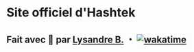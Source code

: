 # Site officiel d'Hashtek

## Fait avec 💜 par [Lysandre B.](https://github.com/Shuvlyy) ・ [![wakatime](https://wakatime.com/badge/user/2f50fe6c-0368-4bef-aa01-3a67193b63f8/project/018ec7bf-11b4-4307-bd5a-918e893c3c6b.svg)](https://wakatime.com/badge/user/2f50fe6c-0368-4bef-aa01-3a67193b63f8/project/018ec7bf-11b4-4307-bd5a-918e893c3c6b)